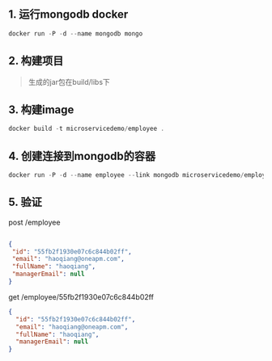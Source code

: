 ## 1. 运行mongodb docker
 
```java
docker run -P -d --name mongodb mongo
```

## 2. 构建项目

> 生成的jar包在build/libs下

## 3. 构建image

```java
docker build -t microservicedemo/employee .
```

## 4. 创建连接到mongodb的容器

```java
docker run -P -d --name employee --link mongodb microservicedemo/employee
```
 
 
 ## 5. 验证
 post  /employee
 ```json

{
  "id": "55fb2f1930e07c6c844b02ff",
  "email": "haoqiang@oneapm.com",
  "fullName": "haoqiang",
  "managerEmail": null
}

```
 get  /employee/55fb2f1930e07c6c844b02ff
```json
{
  "id": "55fb2f1930e07c6c844b02ff",
  "email": "haoqiang@oneapm.com",
  "fullName": "haoqiang",
  "managerEmail": null
}
```